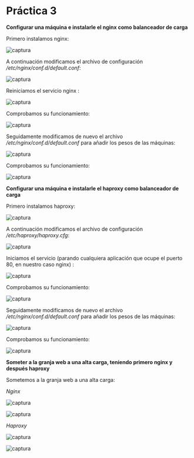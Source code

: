 # Práctica 3

**Configurar una máquina e instalarle el nginx como balanceador de carga**

Primero instalamos nginx:

![captura](./p3.0.png)

A continuación modificamos el archivo de configuración */etc/nginx/conf.d/default.conf*:

![captura](./p3.2.png)

Reiniciamos el servicio nginx :

![captura](./p3.1.png)

Comprobamos su funcionamiento:

![captura](./p3.3.png)

Seguidamente modificamos de nuevo el archivo  */etc/nginx/conf.d/default.conf* para añadir los pesos de las máquinas:

![captura](./p3.4.png)

Comprobamos su funcionamiento:

![captura](./p3.5.png)

**Configurar una máquina e instalarle el haproxy como balanceador de carga**

Primero instalamos haproxy:

![captura](./p3-haproxy-1.png)

A continuación modificamos el archivo de configuración */etc/haproxy/haproxy.cfg*:

![captura](./p3-haproxy.2.png)

Iniciamos el servicio (parando cualquiera aplicación que ocupe el puerto 80, en nuestro caso nginx) :

![captura](./p3-haproxy.8.png)

Comprobamos su funcionamiento:

![captura](./p3-haproxy-3.png)

Seguidamente modificamos de nuevo el archivo  */etc/nginx/conf.d/default.conf* para añadir los pesos de las máquinas:

![captura](./p3-haproxy.4.png)

Comprobamos su funcionamiento:

![captura](./p3-haproxy.5.png)

**Someter a la granja web a una alta carga, teniendo primero nginx y después haproxy**

Sometemos a la granja web a una alta carga:

*Nginx*

![captura](./p3.8(2))

![captura](./p3.8)

*Haproxy*

![captura](./p3-haproxy-6.png)


![captura](./p3-haproxy.-7.png)























